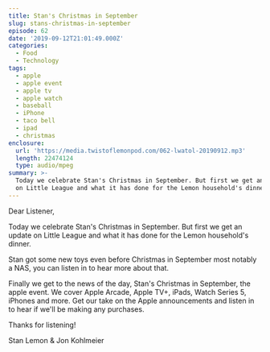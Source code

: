 ```yaml
---
title: Stan's Christmas in September
slug: stans-christmas-in-september
episode: 62
date: '2019-09-12T21:01:49.000Z'
categories:
  - Food
  - Technology
tags:
  - apple
  - apple event
  - apple tv
  - apple watch
  - baseball
  - iPhone
  - taco bell
  - ipad
  - christmas
enclosure:
  url: 'https://media.twistoflemonpod.com/062-lwatol-20190912.mp3'
  length: 22474124
  type: audio/mpeg
summary: >-
  Today we celebrate Stan's Christmas in September. But first we get an update
  on Little League and what it has done for the Lemon household's dinner.
---
```


Dear Listener,

Today we celebrate Stan's Christmas in September. But first we get an update on Little League and what it has done for the Lemon household's dinner.

Stan got some new toys even before Christmas in September most notably a NAS, you can listen in to hear more about that.

Finally we get to the news of the day, Stan's Christmas in September, the apple event. We cover Apple Arcade, Apple TV+, iPads, Watch Series 5, iPhones and more. Get our take on the Apple announcements and listen in to hear if we'll be making any purchases.

Thanks for listening!

Stan Lemon & Jon Kohlmeier

